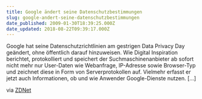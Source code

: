 ```yaml
---
title: Google ändert seine Datenschutzbestimmungen
slug: google-andert-seine-datenschutzbestimmungen
date_published: 2009-01-30T18:39:25.000Z
date_updated: 2018-08-22T09:39:17.000Z
---
```


Google hat seine Datenschutzrichtlinien am gestrigen Data Privacy Day geändert, ohne öffentlich darauf hinzuweisen. Wie Digital Inspiration berichtet, protokolliert und speichert der Suchmaschinenanbieter ab sofort nicht mehr nur User-Daten wie Webanfrage, IP-Adresse sowie Browser-Typ und zeichnet diese in Form von Serverprotokollen auf. Vielmehr erfasst er jetzt auch Informationen, ob und wie Anwender Google-Dienste nutzen. [...]

via [ZDNet](http://www.zdnet.de/news/tkomm/0,39023151,39201830,00.htm)
